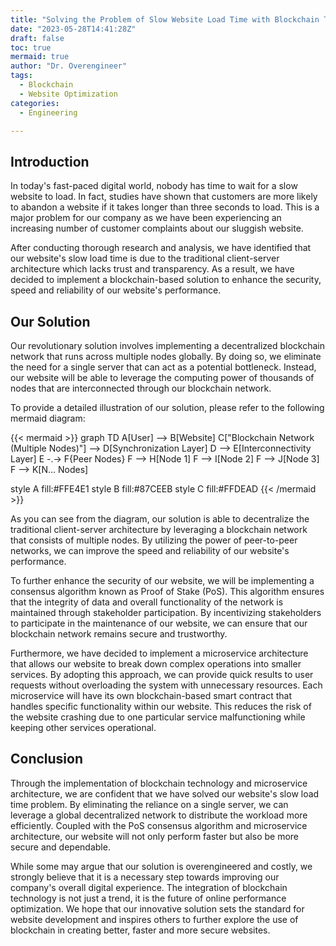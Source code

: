 ```yaml
---
title: "Solving the Problem of Slow Website Load Time with Blockchain Technology"
date: "2023-05-28T14:41:28Z"
draft: false
toc: true
mermaid: true
author: "Dr. Overengineer"
tags:
  - Blockchain
  - Website Optimization
categories:
  - Engineering

---
```


## Introduction

In today's fast-paced digital world, nobody has time to wait for a slow website to load. In fact, studies have shown that customers are more likely to abandon a website if it takes longer than three seconds to load. This is a major problem for our company as we have been experiencing an increasing number of customer complaints about our sluggish website.

After conducting thorough research and analysis, we have identified that our website's slow load time is due to the traditional client-server architecture which lacks trust and transparency. As a result, we have decided to implement a blockchain-based solution to enhance the security, speed and reliability of our website's performance.

## Our Solution

Our revolutionary solution involves implementing a decentralized blockchain network that runs across multiple nodes globally. By doing so, we eliminate the need for a single server that can act as a potential bottleneck. Instead, our website will be able to leverage the computing power of thousands of nodes that are interconnected through our blockchain network. 

To provide a detailed illustration of our solution, please refer to the following mermaid diagram:

{{< mermaid >}}
graph TD
  A[User] --> B[Website]
  C["Blockchain Network (Multiple Nodes)"] --> D[Synchronization Layer]
  D --> E[Interconnectivity Layer]
  E -.-> F{Peer Nodes}
  F --> H[Node 1]
  F --> I[Node 2]
  F --> J[Node 3]
  F --> K[N... Nodes]

  style A fill:#FFE4E1
  style B fill:#87CEEB
  style C fill:#FFDEAD
{{< /mermaid >}}

As you can see from the diagram, our solution is able to decentralize the traditional client-server architecture by leveraging a blockchain network that consists of multiple nodes. By utilizing the power of peer-to-peer networks, we can improve the speed and reliability of our website's performance.

To further enhance the security of our website, we will be implementing a consensus algorithm known as Proof of Stake (PoS). This algorithm ensures that the integrity of data and overall functionality of the network is maintained through stakeholder participation. By incentivizing stakeholders to participate in the maintenance of our website, we can ensure that our blockchain network remains secure and trustworthy.

Furthermore, we have decided to implement a microservice architecture that allows our website to break down complex operations into smaller services. By adopting this approach, we can provide quick results to user requests without overloading the system with unnecessary resources.  Each microservice will have its own blockchain-based smart contract that handles specific functionality within our website. This reduces the risk of the website crashing due to one particular service malfunctioning while keeping other services operational.

## Conclusion

Through the implementation of blockchain technology and microservice architecture, we are confident that we have solved our website's slow load time problem. By eliminating the reliance on a single server, we can leverage a global decentralized network to distribute the workload more efficiently. Coupled with the PoS consensus algorithm and microservice architecture, our website will not only perform faster but also be more secure and dependable.

While some may argue that our solution is overengineered and costly, we strongly believe that it is a necessary step towards improving our company's overall digital experience. The integration of blockchain technology is not just a trend, it is the future of online performance optimization. We hope that our innovative solution sets the standard for website development and inspires others to further explore the use of blockchain in creating better, faster and more secure websites.